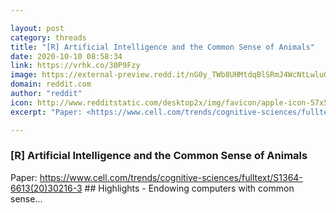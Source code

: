 ```yaml
---

layout: post
category: threads
title: "[R] Artificial Intelligence and the Common Sense of Animals"
date: 2020-10-10 08:58:34
link: https://vrhk.co/30P9Fzy
image: https://external-preview.redd.it/nG0y_TWb8UHMtdqBlSRmJ4WcNtLwluGGKyBoCS3qFy4.jpg?width=563&height=247&auto=webp&crop=563:247,smart&s=23c688450bac3255c02fed787a815af8e06c1879
domain: reddit.com
author: "reddit"
icon: http://www.redditstatic.com/desktop2x/img/favicon/apple-icon-57x57.png
excerpt: "Paper: <https://www.cell.com/trends/cognitive-sciences/fulltext/S1364-6613(20)30216-3> ## Highlights - Endowing computers with common sense..."

---
```


### [R] Artificial Intelligence and the Common Sense of Animals

Paper: <https://www.cell.com/trends/cognitive-sciences/fulltext/S1364-6613(20)30216-3> ## Highlights - Endowing computers with common sense...
